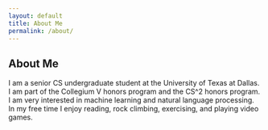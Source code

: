 ```yaml
---
layout: default
title: About Me
permalink: /about/
---
```


## About Me

I am a senior CS undergraduate student at the University of Texas at Dallas. I am part of the Collegium V honors program and the CS^2 honors program. I am very interested
in machine learning and natural language processing. In my free time I enjoy reading, rock climbing, exercising, and playing video games.

